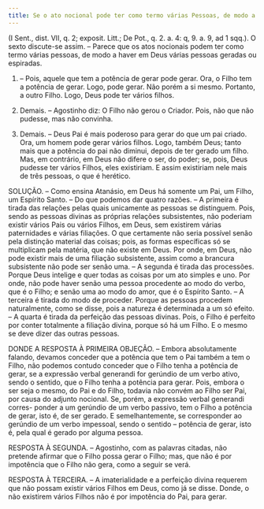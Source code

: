 ```yaml
---
title: Se o ato nocional pode ter como termo várias Pessoas, de modo a haver em Deus várias Pessoas geradas ou espiradas
---
```


(I Sent., dist. VII, q. 2; exposit. Litt.; De Pot., q. 2. a. 4: q, 9. a. 9, ad 1 sqq.).
  O sexto discute-se assim. – Parece que os atos nocionais podem ter como termo várias pessoas, de modo a haver em Deus várias pessoas geradas ou espiradas.  

1. – Pois, aquele que tem a potência de gerar pode gerar. Ora, o Filho tem a potência de gerar. Logo, pode gerar. Não porém a si mesmo. Portanto, a outro Filho. Logo, Deus pode ter vários filhos.  

2. Demais. – Agostinho diz: O Filho não gerou o Criador. Pois, não que não pudesse, mas não convinha.  

3. Demais. – Deus Pai é mais poderoso para gerar do que um pai criado. Ora, um homem pode gerar vários filhos. Logo, também Deus; tanto mais que a potência do pai não diminui, depois de ter gerado um filho.  Mas, em contrário, em Deus não difere o ser, do poder; se, pois, Deus pudesse ter vários Filhos, eles existiriam. E assim existiriam nele mais de três pessoas, o que é herético.  

SOLUÇÃO. – Como ensina Atanásio, em Deus há somente um Pai, um Filho, um Espírito Santo. – Do que podemos dar quatro razões. – A primeira é tirada das relações pelas quais unicamente as pessoas se distinguem. Pois, sendo as pessoas divinas as próprias relações subsistentes, não poderiam existir vários Pais ou vários Filhos, em Deus, sem existirem várias paternidades e várias filiações. O que certamente não seria possível senão pela distinção material das coisas; pois, as formas específicas só se multiplicam pela matéria, que não existe em Deus. Por onde, em Deus, não pode existir mais de uma filiação subsistente, assim como a brancura subsistente não pode ser senão uma. – A segunda é tirada das processões. Porque Deus intelige e quer todas as coisas por um ato simples e uno. Por onde, não pode haver senão uma pessoa procedente ao modo do verbo, que é o Filho; e senão uma ao modo do amor, que é o Espírito Santo. – A terceira é tirada do modo de proceder. Porque as pessoas procedem naturalmente, como se disse, pois a natureza é determinada a um só efeito. – A quarta é tirada da perfeição das pessoas divinas. Pois, o Filho é perfeito por conter totalmente a filiação divina, porque só há um Filho. E o mesmo se deve dizer das outras pessoas.  

DONDE A RESPOSTA À PRIMEIRA OBJEÇÃO. – Embora absolutamente falando, devamos conceder que a potência que tem o Pai também a tem o Filho, não podemos contudo conceder que o Filho tenha a potência de gerar, se a expressão verbal generandi for gerúndio de um verbo ativo, sendo o sentido, que o Filho tenha a potência para gerar. Pois, embora o ser seja o mesmo, do Pai e do Filho, todavia não convém ao Filho ser Pai, por causa do adjunto nocional. Se, porém, a expressão verbal generandi corres- ponder a um gerúndio de um verbo passivo, tem o Filho a potência de gerar, isto é, de ser gerado. E semelhantemente, se corresponder ao gerúndio de um verbo impessoal, sendo o sentido – potência de gerar, isto é, pela qual é gerado por alguma pessoa.  

RESPOSTA À SEGUNDA. – Agostinho, com as palavras citadas, não pretende afirmar que o Filho possa gerar o Filho; mas, que não é por impotência que o Filho não gera, como a seguir se verá.  

RESPOSTA À TERCEIRA. – A imaterialidade e a perfeição divina requerem que não possam existir vários Filhos em Deus, como já se disse. Donde, o não existirem vários Filhos não é por impotência do Pai, para gerar.